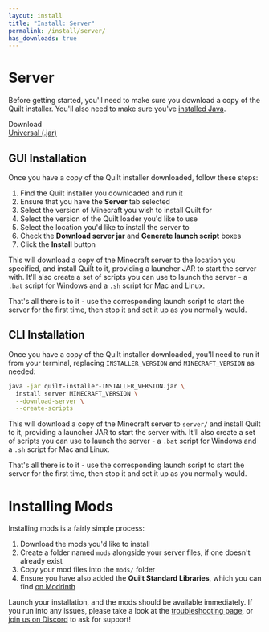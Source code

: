 ```yaml
---
layout: install
title: "Install: Server"
permalink: /install/server/
has_downloads: true
---
```


# Server

Before getting started, you'll need to make sure you download a copy of the Quilt installer. You'll also need to make
sure you've [installed Java](https://java.com/en/download/).

<div class="field is-horizontal">
    <div class="field-label is-normal mt-1">
        <span class="title is-6" id="launcher-version">Download</span>
    </div>
    <div class="field-body">
        <div class="field">
            <div class="control">
               <a id="universal-download" href="https://maven.quiltmc.org/repository/release/org/quiltmc/quilt-installer/latest/quilt-installer-latest.jar" class="button is-primary mt-1">Universal (.jar)</a>
            </div>
        </div>
    </div>
</div>

## GUI Installation

Once you have a copy of the Quilt installer downloaded, follow these steps:

1. Find the Quilt installer you downloaded and run it
2. Ensure that you have the **Server** tab selected
3. Select the version of Minecraft you wish to install Quilt for
4. Select the version of the Quilt loader you'd like to use
5. Select the location you'd like to install the server to
6. Check the **Download server jar** and **Generate launch script** boxes
7. Click the **Install** button

This will download a copy of the Minecraft server to the location you specified, and install Quilt to it, providing a 
launcher JAR to start the server with. It'll also create a set of scripts you can use to launch the server - a `.bat` 
script for Windows and a `.sh` script for Mac and Linux.

That's all there is to it - use the corresponding launch script to start the server for the first time, then stop it
and set it up as you normally would.

## CLI Installation

Once you have a copy of the Quilt installer downloaded, you'll need to run it from your terminal, replacing 
`INSTALLER_VERSION` and `MINECRAFT_VERSION` as needed:

```bash
java -jar quilt-installer-INSTALLER_VERSION.jar \
  install server MINECRAFT_VERSION \
  --download-server \
  --create-scripts
```

This will download a copy of the Minecraft server to `server/` and install Quilt to it, providing a launcher JAR to
start the server with. It'll also create a set of scripts you can use to launch the server - a `.bat` script for
Windows and a `.sh` script for Mac and Linux.

That's all there is to it - use the corresponding launch script to start the server for the first time, then stop it
and set it up as you normally would.


# Installing Mods

Installing mods is a fairly simple process:

1. Download the mods you'd like to install
2. Create a folder named `mods` alongside your server files, if one doesn't already exist
3. Copy your mod files into the `mods/` folder
4. Ensure you have also added the **Quilt Standard Libraries**, which you can find
   [on Modrinth](https://modrinth.com/mod/qsl)

Launch your installation, and the mods should be available immediately. If you run into any issues, please take a look
at the [troubleshooting page](/usage/troubleshooting), or [join us on Discord](https://discord.quiltmc.org) to ask for
support!
